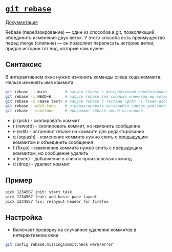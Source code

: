 # [`git rebase`](./index.md)

[Документация](https://git-scm.com/docs/git-rebase)

Rebase (перебазирование) — один из способов в git, позволяющий объединить изменения двух веток. У этого способа есть преимущество перед merge (слияние) — он позволяет переписать историю ветки, придав истории тот вид, который нам нужен.

## Синтаксис

В интерактивном окне нужно изменить команды слева хеша коммита. Нельзя изменять имя коммита.

```bash
git rebase -i main        # запуск rebase с интерактивным перебазированием
git rebase -i HEAD~6      # запуск rebase (на сколько коммитов мы хотим отпрыгнуть назад)
git rebase -x <make test> # запуск rebase с тестами (флаг -i также добавится автоматически)
git rebase --edit-todo    # отредактировать оставшийся список действий
git rebase --continue     # продолжит rebase после остановки
```

- p (pick) - скопировать коммит
- r (reword) - скопировать коммит, но изменить сообщение
- e (edit) - остановит rebase на коммите для редактирования
- q (squash) - изменение коммита нужно слить с предыдущим коммитом и объединить сообщения
- f (fixup) - изменение коммита нужно слить с предыдущим коммитом, но сообщение удалить
- x (exec) - добавление в список произвольных команд
- d (drop) - удаляет коммит

## Пример

```bash
pick 1234567 init: start task
pick 1234567 feat: add basic page layout
pick 1234567 fix: relayout header for firefox
```

## Настройка

- Включает проверку на случайное удаление коммитов в интерактивном окне

```bash
git config rebase.missingCommitCheck warn/error
```
